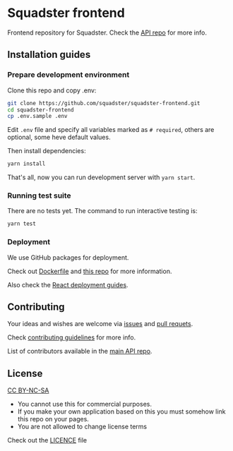 # Squadster frontend

Frontend repository for Squadster. Check the [API repo](https://github.com/squadster/squadster-api) for more info.

## Installation guides

### Prepare development environment

Clone this repo and copy .env:

```bash
git clone https://github.com/squadster/squadster-frontend.git
cd squadster-frontend
cp .env.sample .env
```

Edit `.env` file and specify all variables marked as `# required`, others are optional, some heve default values.

Then install dependencies:

```bash
yarn install
```

That's all, now you can run development server with `yarn start`.

### Running test suite

There are no tests yet. The command to run interactive testing is:

```bash
yarn test
```

### Deployment

We use GitHub packages for deployment.

Check out [Dockerfile](Dockerfile) and [this repo](https://github.com/squadster/squadster-deployment) for more information.

Also check the [React deployment guides](https://facebook.github.io/create-react-app/docs/deployment).

## Contributing

Your ideas and wishes are welcome via [issues](https://github.com/squadster/squadster-frontend/issues) and [pull requets](https://github.com/squadster/squadster-frontend/pulls).

Check [contributing guidelines](CONTRIBUTING.md) for more info.

List of contributors available in the [main API repo](https://github.com/squadster/squadster-api).

## License

[CC BY-NC-SA](https://creativecommons.org/licenses/by-nc-sa/4.0)

* You cannot use this for commercial purposes.
* If you make your own application based on this you must somehow link this repo on your pages.
* You are not allowed to change license terms

Check out the [LICENCE](LICENSE.md) file
